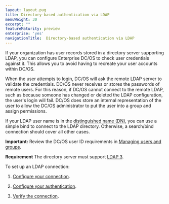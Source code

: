 ```yaml
---
layout: layout.pug
title: Directory-based authentication via LDAP
menuWeight: 30
excerpt: ""
featureMaturity: preview
enterprise: 'yes'
navigationTitle:  Directory-based authentication via LDAP
---
```




If your organization has user records stored in a directory server supporting LDAP, you can configure Enterprise DC/OS to check user credentials against it. This allows you to avoid having to recreate your user accounts within DC/OS.

When the user attempts to login, DC/OS will ask the remote LDAP server to validate the credentials. DC/OS never receives or stores the passwords of remote users. For this reason, if DC/OS cannot connect to the remote LDAP, such as because someone has changed or deleted the LDAP configuration, the user's login will fail. DC/OS does store an internal representation of the user to allow the DC/OS administrator to put the user into a group and assign permissions.

If your LDAP user name is in the [distinguished name (DN)](https://www.ldap.com/ldap-dns-and-rdns), you can use a simple bind to connect to the LDAP directory. Otherwise, a search/bind connection should cover all other cases.

**Important:** Review the DC/OS user ID requirements in [Managing users and groups](/1.10/security/users-groups/).

**Requirement** The directory server must support [LDAP 3](https://tools.ietf.org/html/rfc4511).

To set up an LDAP connection:

1. [Configure your connection](/1.10/security/ldap/ldap-conn/).

2. [Configure your authentication](/1.10/security/ldap/ldap-auth/).

3. [Verify the connection](/1.10/security/ldap/ldap-verify/).


